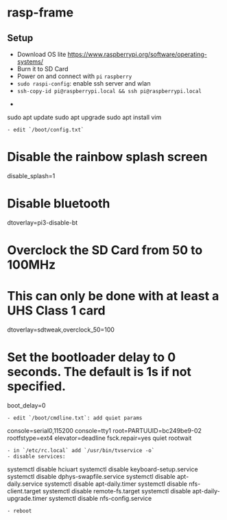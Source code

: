 # rasp-frame

## Setup

- Download OS lite https://www.raspberrypi.org/software/operating-systems/ 
- Burn it to SD Card
- Power on and connect with `pi` `raspberry`
- `sudo raspi-config`: enable ssh server and wlan
- `ssh-copy-id pi@raspberrypi.local && ssh pi@raspberrypi.local`
- ```
sudo apt update
sudo apt upgrade
sudo apt install vim
```
- edit `/boot/config.txt`
```
# Disable the rainbow splash screen
disable_splash=1

# Disable bluetooth
dtoverlay=pi3-disable-bt
 
# Overclock the SD Card from 50 to 100MHz
# This can only be done with at least a UHS Class 1 card
dtoverlay=sdtweak,overclock_50=100
 
# Set the bootloader delay to 0 seconds. The default is 1s if not specified.
boot_delay=0

```
- edit `/boot/cmdline.txt`: add quiet params
```
console=serial0,115200 console=tty1 root=PARTUUID=bc249be9-02 rootfstype=ext4 elevator=deadline fsck.repair=yes quiet rootwait
```
- in `/etc/rc.local` add `/usr/bin/tvservice -o`
- disable services:
```
systemctl disable hciuart
systemctl disable keyboard-setup.service
systemctl disable dphys-swapfile.service
systemctl disable apt-daily.service
systemctl disable apt-daily.timer
systemctl disable nfs-client.target
systemctl disable remote-fs.target
systemctl disable apt-daily-upgrade.timer
systemctl disable nfs-config.service
```
- reboot
